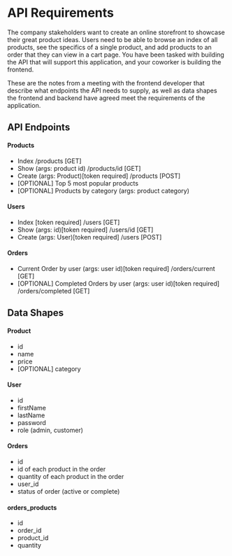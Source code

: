 # API Requirements

The company stakeholders want to create an online storefront to showcase their great product ideas. Users need to be able to browse an index of all products, see the specifics of a single product, and add products to an order that they can view in a cart page. You have been tasked with building the API that will support this application, and your coworker is building the frontend.

These are the notes from a meeting with the frontend developer that describe what endpoints the API needs to supply, as well as data shapes the frontend and backend have agreed meet the requirements of the application.

## API Endpoints

#### Products

- Index /products [GET]
- Show (args: product id) /products/id [GET]
- Create (args: Product)[token required] /products [POST]
- [OPTIONAL] Top 5 most popular products
- [OPTIONAL] Products by category (args: product category)

#### Users

- Index [token required] /users [GET]
- Show (args: id)[token required] /users/id [GET]
- Create (args: User)[token required] /users [POST]

#### Orders

- Current Order by user (args: user id)[token required] /orders/current [GET]
- [OPTIONAL] Completed Orders by user (args: user id)[token required] /orders/completed [GET]

## Data Shapes

#### Product

- id
- name
- price
- [OPTIONAL] category

#### User

- id
- firstName
- lastName
- password
- role (admin, customer)

#### Orders

- id
- id of each product in the order
- quantity of each product in the order
- user_id
- status of order (active or complete)

#### orders_products

- id
- order_id
- product_id
- quantity
